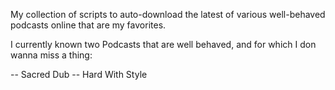My collection of scripts to auto-download the latest of various well-behaved podcasts online that are my favorites.

I currently known two Podcasts that are well behaved, and for which I don wanna miss a thing:

-- Sacred Dub
-- Hard With Style
